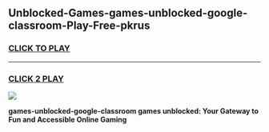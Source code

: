 
## Unblocked-Games-games-unblocked-google-classroom-Play-Free-pkrus
<h3>
<a href="https://premium76.site?title=games-unblocked-google-classroom&ref=10A">CLICK TO PLAY</a></h3>
<hr>

<h3>
<a href="https://premium76.site?title=games-unblocked-google-classroom&ref=10A">CLICK 2 PLAY</a>
  
</h3>

<a href="https://premium76.site?title=games-unblocked-google-classroom&ref=10A"><img src="https://clearcache.store/games.png"></a>


**games-unblocked-google-classroom games unblocked: Your Gateway to Fun and Accessible Online Gaming**
